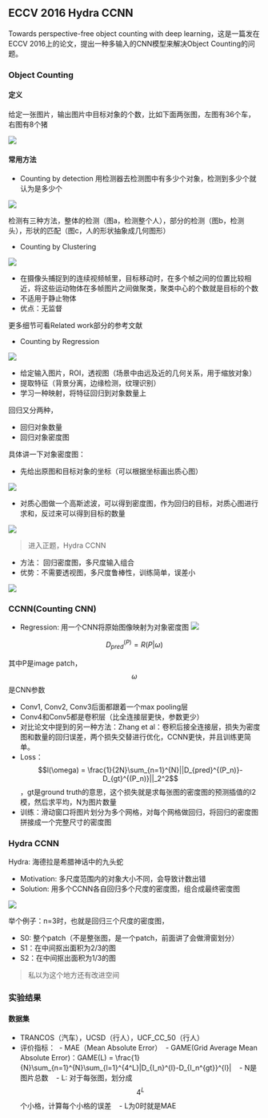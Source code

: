 ## ECCV 2016 Hydra CCNN

Towards perspective-free object counting with deep learning，这是一篇发在ECCV 2016上的论文，提出一种多输入的CNN模型来解决Object Counting的问题。

### Object Counting

#### 定义

给定一张图片，输出图片中目标对象的个数，比如下面两张图，左图有36个车，右图有8个猪

![](cncc_cv_img/obj_cnt_exp.png)

#### 常用方法

- Counting by detection
用检测器去检测图中有多少个对象，检测到多少个就认为是多少个

![](cncc_cv_img/detection_cnt.png)

检测有三种方法，整体的检测（图a，检测整个人），部分的检测（图b，检测头），形状的匹配（图c，人的形状抽象成几何图形）

- Counting by Clustering

![](cncc_cv_img/cluster_cnt.png)

  - 在摄像头捕捉到的连续视频帧里，目标移动时，在多个帧之间的位置比较相近，将这些运动物体在多帧图片之间做聚类，聚类中心的个数就是目标的个数
  - 不适用于静止物体
  - 优点：无监督
  
更多细节可看Related work部分的参考文献

- Counting by Regression

![](cncc_cv_img/regression_cnt.png)

  - 给定输入图片，ROI，透视图（场景中由远及近的几何关系，用于缩放对象）
  - 提取特征（背景分离，边缘检测，纹理识别）
  - 学习一种映射，将特征回归到对象数量上

回归又分两种，
- 回归对象数量
- 回归对象密度图

具体讲一下对象密度图：

- 先给出原图和目标对象的坐标（可以根据坐标画出质心图）

![](cncc_cv_img/regress_density_origin.png)

- 对质心图做一个高斯滤波，可以得到密度图，作为回归的目标，对质心图进行求和，反过来可以得到目标的数量

![](cncc_cv_img/regress_density_gas.png)

> 进入正题，Hydra CCNN

- 方法： 回归密度图，多尺度输入组合
- 优势：不需要透视图，多尺度鲁棒性，训练简单，误差小

![](cncc_cv_img/hydra_ccnn.png)

### CCNN(Counting CNN)
- Regression: 用一个CNN将原始图像映射为对象密度图
![](ccnn.png)

$$D_{pred}^{(P)} = R(P|\omega)$$

其中P是image patch，$$\omega$$是CNN参数

- Conv1, Conv2, Conv3后面都跟着一个max pooling层
- Conv4和Conv5都是卷积层（比全连接层更快，参数更少）
- 对比论文中提到的另一种方法：Zhang et al：卷积后接全连接层，损失为密度图和数量的回归误差，两个损失交替进行优化，CCNN更快，并且训练更简单。
- Loss： $$l(\omega) = \frac{1}{2N}\sum_{n=1}^{N}||D_{pred}^{(P_n)}-D_{gt}^{(P_n)}||_2^2$$，gt是ground truth的意思，这个损失就是求每张图的密度图的预测插值的l2模，然后求平均，N为图片数量
- 训练：滑动窗口将图片划分为多个网格，对每个网格做回归，将回归的密度图拼接成一个完整尺寸的密度图

### Hydra CCNN

Hydra: 海德拉是希腊神话中的九头蛇

- Motivation: 多尺度范围内的对象大小不同，会导致计数出错
- Solution: 用多个CCNN各自回归多个尺度的密度图，组合成最终密度图

![](cncc_cv_img/hydra_ccnn.png)

举个例子：n=3时，也就是回归三个尺度的密度图，
- S0: 整个patch（不是整张图，是一个patch，前面讲了会做滑窗划分）
- S1：在中间抠出面积为2/3的图
- S2：在中间抠出面积为1/3的图

> 私以为这个地方还有改进空间

### 实验结果
#### 数据集
- TRANCOS（汽车），UCSD（行人），UCF_CC_50（行人）
- 评价指标：
  - MAE（Mean Absolute Error）
  - GAME(Grid Average Mean Absolute Error)：GAME(L) = \frac{1}{N}\sum_{n=1}^{N}\sum_{l=1}^{4^L}|D_{I_n}^{l}-D_{I_n^{gt}}^{l}|
    - N是图片总数
    - L: 对于每张图，划分成$$4^L$$个小格，计算每个小格的误差
    - L为0时就是MAE
